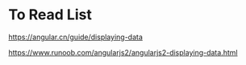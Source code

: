 # To Read List

https://angular.cn/guide/displaying-data

https://www.runoob.com/angularjs2/angularjs2-displaying-data.html